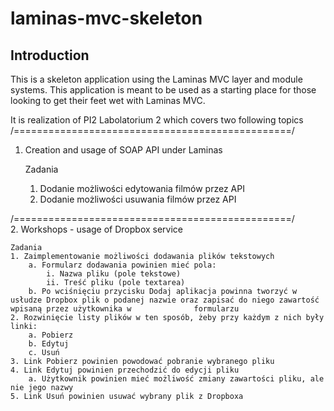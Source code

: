 # laminas-mvc-skeleton

## Introduction

This is a skeleton application using the Laminas MVC layer and module
systems. This application is meant to be used as a starting place for those
looking to get their feet wet with Laminas MVC.

It is realization of PI2 Labolatorium 2 which covers two following topics
/================================================/
1. Creation and usage of SOAP API under Laminas

    Zadania
    1. Dodanie możliwości edytowania filmów przez API
    2. Dodanie możliwości usuwania filmów przez API

/================================================/  
2. Workshops - usage of Dropbox service

    Zadania
    1. Zaimplementowanie możliwości dodawania plików tekstowych
        a. Formularz dodawania powinien mieć pola:
            i. Nazwa pliku (pole tekstowe)
            ii. Treść pliku (pole textarea)
        b. Po wciśnięciu przycisku Dodaj aplikacja powinna tworzyć w usłudze Dropbox plik o podanej nazwie oraz zapisać do niego zawartość wpisaną przez użytkownika w              formularzu
    2. Rozwinięcie listy plików w ten sposób, żeby przy każdym z nich były linki:
        a. Pobierz
        b. Edytuj
        c. Usuń
    3. Link Pobierz powinien powodować pobranie wybranego pliku
    4. Link Edytuj powinien przechodzić do edycji pliku
        a. Użytkownik powinien mieć możliwość zmiany zawartości pliku, ale nie jego nazwy
    5. Link Usuń powinien usuwać wybrany plik z Dropboxa


